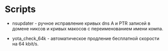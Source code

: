 ﻿# Scripts
* nsupdater - ручное исправление кривых dns A и PTR записей в домене никсов и кривых макосов с переименованием имени компа.

* yota_check_64k - автоматическое продление бесплатной скорости на 64 kbit/s.
